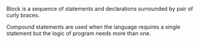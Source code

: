 Block is a sequence of statements and declarations surrounded by pair of curly
braces.

Compound statements are used when the language requires a single statement but 
the logic of program needs more than one.
